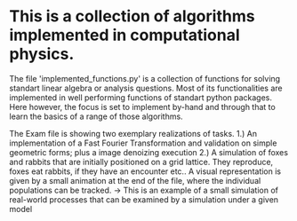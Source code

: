 # This is a collection of algorithms implemented in computational physics.

The file 'implemented_functions.py' is a collection of functions for solving standart linear algebra or analysis questions. 
Most of its functionalities are implemented in well performing functions of standart python packages. 
Here however, the focus is set to implement by-hand and through that to learn the basics of a range of those algorithms. 

The Exam file is showing two exemplary realizations of tasks. 
1.) An implementation of a Fast Fourier Transformation and validation on simple geometric forms; plus a image denoizing execution
2.) A simulation of foxes and rabbits that are initially positioned on a grid lattice. They reproduce, foxes eat rabbits, if they have an encounter etc.. A visual representation is given by a small animation at the end of the file, where the individual populations can be tracked.
-> This is an example of a small simulation of real-world processes that can be examined by a simulation under a given model

